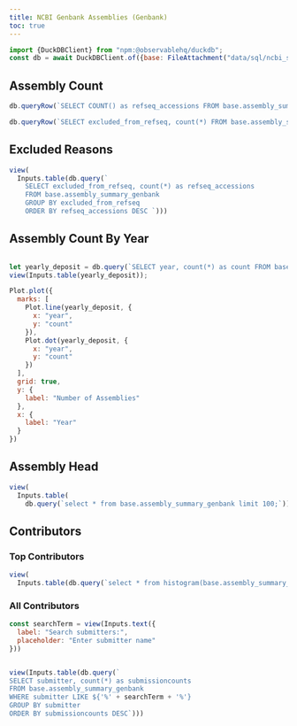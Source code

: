 ```yaml
---
title: NCBI Genbank Assemblies (Genbank)
toc: true
---
```



```js
import {DuckDBClient} from "npm:@observablehq/duckdb";
const db = await DuckDBClient.of({base: FileAttachment("data/sql/ncbi_stats.duckdb")});
```


## Assembly Count

```js
db.queryRow(`SELECT COUNT() as refseq_accessions FROM base.assembly_summary_genbank`)
```


```js
db.queryRow(`SELECT excluded_from_refseq, count(*) FROM base.assembly_summary_genbank GROUP BY excluded_from_refseq`)
```




## Excluded Reasons
```js
view(
  Inputs.table(db.query(`
    SELECT excluded_from_refseq, count(*) as refseq_accessions
    FROM base.assembly_summary_genbank
    GROUP BY excluded_from_refseq
    ORDER BY refseq_accessions DESC `)))
```




## Assembly Count By Year

```js

let yearly_deposit = db.query(`SELECT year, count(*) as count FROM base.assembly_summary_genbank GROUP BY year;`);
view(Inputs.table(yearly_deposit));

```


```js
Plot.plot({
  marks: [
    Plot.line(yearly_deposit, {
      x: "year",
      y: "count"
    }),
    Plot.dot(yearly_deposit, {
      x: "year",
      y: "count"
    })
  ],
  grid: true,
  y: {
    label: "Number of Assemblies"
  },
  x: {
    label: "Year"
  }
})
```



## Assembly Head

```js
view(
  Inputs.table(
    db.query(`select * from base.assembly_summary_genbank limit 100;`)));

```

## Contributors

### Top Contributors

```js
view(
  Inputs.table(db.query(`select * from histogram(base.assembly_summary_genbank, submitter);`)))

```

### All Contributors

```js
const searchTerm = view(Inputs.text({
  label: "Search submitters:",
  placeholder: "Enter submitter name"
}))
```

```js

view(Inputs.table(db.query(`
SELECT submitter, count(*) as submissioncounts
FROM base.assembly_summary_genbank
WHERE submitter LIKE ${'%' + searchTerm + '%'}
GROUP BY submitter
ORDER BY submissioncounts DESC`)))
```
